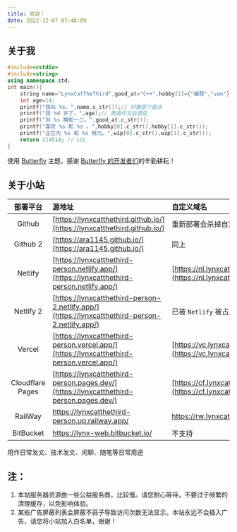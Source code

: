 ```yaml
---
title: 欢迎！
date: 2022-12-07 07:48:09
---
```


## 关于我

``` cpp
#include<cstdio>
#include<string>
using namespace std;
int main(){
	string name="LynxCatTheThird",good_at="C++",hobby[2]={"编程","van"},wip[2]={"一些科幻作品","CSP-J"};
	int age=14;
	printf("我叫 %s。",name.c_str());// 好像是个废话
	printf("我 %d 岁了。",age);// 英语作文后遗症
	printf("对 %s 略知一二。",good_at.c_str());
	printf("喜欢 %s 和 %s 。",hobby[0].c_str(),hobby[1].c_str());
	printf("正在为 %s 和 %s 努力。",wip[0].c_str(),wip[1].c_str());
	return 114514; // LOL
}
```

使用 [Butterfly](https://github.com/jerryc127/hexo-theme-butterfly) 主题，感谢 [Butterfly 的开发者们](https://github.com/jerryc127/hexo-theme-butterfly/graphs/contributors)的辛勤耕耘！

## 关于小站

|部署平台|源地址|自定义域名|
|:-:|:-----------------------|:-|
|Github|[https://lynxcatthethird.github.io/](https://lynxcatthethird.github.io/)|重新部署会杀掉自定义域名，很麻烦|
|Github 2|[https://ara1145.github.io/](https://ara1145.github.io/)|同上|
|Netlify|[https://lynxcatthethird-person.netlify.app/](https://lynxcatthethird-person.netlify.app/)|[https://nl.lynxcatthethird.eu.org/](https://nl.lynxcatthethird.eu.org/)|
|Netlify 2|[https://lynxcatthethird-person-2.netlify.app/](https://lynxcatthethird-person-2.netlify.app/)|已被 `Netlify` 被占用|
|Vercel|[https://lynxcatthethird-person.vercel.app/](https://lynxcatthethird-person.vercel.app/)|[https://vc.lynxcatthethird.eu.org/](https://vc.lynxcatthethird.eu.org/)|
|Cloudflare Pages|[https://lynxcatthethird-person.pages.dev/](https://lynxcatthethird-person.pages.dev/)|[https://cf.lynxcatthethird.eu.org/](https://cf.lynxcatthethird.eu.org/)|
|RailWay|https://lynxcatthethird-person.up.railway.app/|https://rw.lynxcatthethird.eu.org/|
|BitBucket|https://lynx-web.bitbucket.io/|不支持|

用作日常发文、技术发文、闲聊、随笔等日常用途

## 注：

1. 本站服务器资源由一些公益服务商，比较慢。请您耐心等待，不要过于频繁的清理缓存，以免影响体验。
2. 某些广告屏蔽列表会屏蔽不蒜子导致访问次数无法显示。本站永远不会插入广告，请您将小站加入白名单，谢谢！
